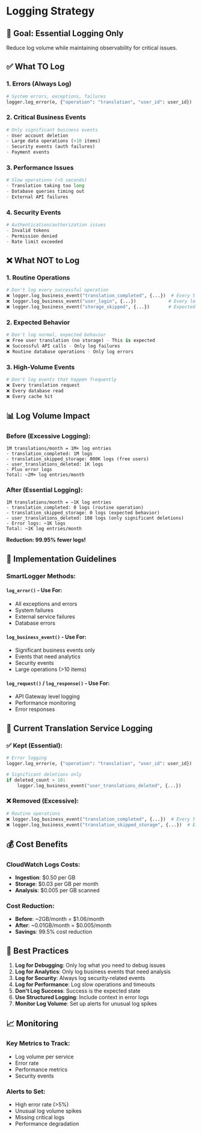 # Logging Strategy

## 🎯 **Goal: Essential Logging Only**

Reduce log volume while maintaining observability for critical issues.

## ✅ **What TO Log**

### **1. Errors (Always Log)**
```python
# System errors, exceptions, failures
logger.log_error(e, {"operation": "translation", "user_id": user_id})
```

### **2. Critical Business Events**
```python
# Only significant business events
- User account deletion
- Large data operations (>10 items)
- Security events (auth failures)
- Payment events
```

### **3. Performance Issues**
```python
# Slow operations (>5 seconds)
- Translation taking too long
- Database queries timing out
- External API failures
```

### **4. Security Events**
```python
# Authentication/authorization issues
- Invalid tokens
- Permission denied
- Rate limit exceeded
```

## ❌ **What NOT to Log**

### **1. Routine Operations**
```python
# Don't log every successful operation
❌ logger.log_business_event("translation_completed", {...})  # Every translation
❌ logger.log_business_event("user_login", {...})            # Every login
❌ logger.log_business_event("storage_skipped", {...})       # Expected behavior
```

### **2. Expected Behavior**
```python
# Don't log normal, expected behavior
❌ Free user translation (no storage) - This is expected
❌ Successful API calls - Only log failures
❌ Routine database operations - Only log errors
```

### **3. High-Volume Events**
```python
# Don't log events that happen frequently
❌ Every translation request
❌ Every database read
❌ Every cache hit
```

## 📊 **Log Volume Impact**

### **Before (Excessive Logging):**
```
1M translations/month = 1M+ log entries
- translation_completed: 1M logs
- translation_skipped_storage: 800K logs (free users)
- user_translations_deleted: 1K logs
- Plus error logs
Total: ~2M+ log entries/month
```

### **After (Essential Logging):**
```
1M translations/month = ~1K log entries
- translation_completed: 0 logs (routine operation)
- translation_skipped_storage: 0 logs (expected behavior)
- user_translations_deleted: 100 logs (only significant deletions)
- Error logs: ~1K logs
Total: ~1K log entries/month
```

**Reduction: 99.95% fewer logs!**

## 🔧 **Implementation Guidelines**

### **SmartLogger Methods:**

#### **`log_error()` - Use For:**
- All exceptions and errors
- System failures
- External service failures
- Database errors

#### **`log_business_event()` - Use For:**
- Significant business events only
- Events that need analytics
- Security events
- Large operations (>10 items)

#### **`log_request()` / `log_response()` - Use For:**
- API Gateway level logging
- Performance monitoring
- Error responses

## 🎯 **Current Translation Service Logging**

### **✅ Kept (Essential):**
```python
# Error logging
logger.log_error(e, {"operation": "translation", "user_id": user_id})

# Significant deletions only
if deleted_count > 10:
    logger.log_business_event("user_translations_deleted", {...})
```

### **❌ Removed (Excessive):**
```python
# Routine operations
❌ logger.log_business_event("translation_completed", {...})  # Every translation
❌ logger.log_business_event("translation_skipped_storage", {...})  # Expected behavior
```

## 💰 **Cost Benefits**

### **CloudWatch Logs Costs:**
- **Ingestion**: $0.50 per GB
- **Storage**: $0.03 per GB per month
- **Analysis**: $0.005 per GB scanned

### **Cost Reduction:**
- **Before**: ~2GB/month = $1.06/month
- **After**: ~0.01GB/month = $0.005/month
- **Savings**: 99.5% cost reduction

## 🚀 **Best Practices**

1. **Log for Debugging**: Only log what you need to debug issues
2. **Log for Analytics**: Only log business events that need analysis
3. **Log for Security**: Always log security-related events
4. **Log for Performance**: Log slow operations and timeouts
5. **Don't Log Success**: Success is the expected state
6. **Use Structured Logging**: Include context in error logs
7. **Monitor Log Volume**: Set up alerts for unusual log spikes

## 📈 **Monitoring**

### **Key Metrics to Track:**
- Log volume per service
- Error rate
- Performance metrics
- Security events

### **Alerts to Set:**
- High error rate (>5%)
- Unusual log volume spikes
- Missing critical logs
- Performance degradation

